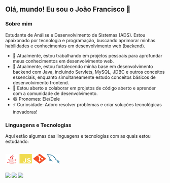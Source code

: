 ## Olá, mundo! Eu sou o João Francisco 👋
### Sobre mim

Estudante de Análise e Desenvolvimento de Sistemas (ADS). Estou apaixonado por tecnologia e programação, buscando aprimorar minhas habilidades e conhecimentos em desenvolvimento web (backend).

- 🔭 Atualmente, estou trabalhando em projetos pessoais para aprofundar meus conhecimentos em desenvolvimento web.
- 🌱 Atualmente, estou fortalecendo minha base em desenvolvimento backend com Java, incluindo Servlets, MySQL, JDBC e outros conceitos essenciais, enquanto simultaneamente estudo conceitos básicos de desenvolvimento frontend.
- 👯 Estou aberto a colaborar em projetos de código aberto e aprender com a comunidade de desenvolvimento.
- 😄 Pronomes: Ele/Dele
- ⚡ Curiosidade: Adoro resolver problemas e criar soluções tecnológicas inovadoras!

### Linguagens e Tecnologias

Aqui estão algumas das linguagens e tecnologias com as quais estou estudando:

<div style="display: inline_block"><br>
  <img align="center" alt="Joao-Java" height="30" width="40" src="https://raw.githubusercontent.com/devicons/devicon/master/icons/java/java-plain.svg">
  <img align="center" alt="Joao-Js" height="30" width="40" src="https://raw.githubusercontent.com/devicons/devicon/master/icons/javascript/javascript-plain.svg">
  <img align="center" alt="Joao-Git" height="30" width="40" src="https://raw.githubusercontent.com/devicons/devicon/master/icons/git/git-plain.svg">
  <img align="center" alt="Joao-Mysql" height="30" width="40" src="https://raw.githubusercontent.com/devicons/devicon/master/icons/mysql/mysql-original.svg">
</div>

##

<div> 
  <a href="https://instagram.com/joao.fr4ncisco" target="_blank"><img src="https://img.shields.io/badge/-Instagram-%23E4405F?style=for-the-badge&logo=instagram&logoColor=white" target="_blank"></a>
  <a href = "mailto:joao.francisco.s.de.matos@gmail.com"><img src="https://img.shields.io/badge/-Gmail-%23333?style=for-the-badge&logo=gmail&logoColor=white" target="_blank"></a>
  <a href="https://www.linkedin.com/in/jo%C3%A3o-francisco-santos-de-matos-365a16264" target="_blank"><img src="https://img.shields.io/badge/-LinkedIn-%230077B5?style=for-the-badge&logo=linkedin&logoColor=white" target="_blank"></a> 
</div>

